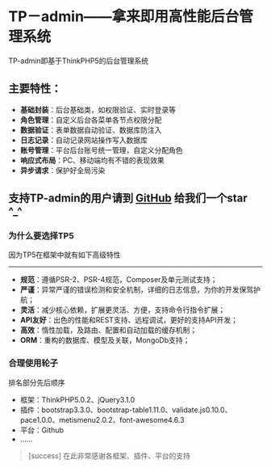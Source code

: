 # TP－admin——拿来即用高性能后台管理系统

TP-admin即基于ThinkPHP5的后台管理系统

## 主要特性：

- **基础封装**：后台基础类，如权限验证、实时登录等
- **角色管理**：自定义后台各菜单各节点权限分配
- **数据验证**：表单数据自动验证、数据库防注入
- **日志记录**：自动记录网站操作写入数据库
- **账号管理**：平台后台账号统一管理，自定义分配角色
- **响应式布局**：PC、移动端均有不错的表现效果
- **异步请求**：保护好全局污染


## 支持TP-admin的用户请到 [GitHub](https://github.com/Astonep/tp-admin) 给我们一个star ^_^


### 为什么要选择TP5
因为TP5在框架中就有如下高级特性
* * * * *

- **规范**：遵循PSR-2、PSR-4规范，Composer及单元测试支持；
- **严谨**：异常严谨的错误检测和安全机制，详细的日志信息，为你的开发保驾护航；
- **灵活**：减少核心依赖，扩展更灵活、方便，支持命令行指令扩展；
- **API友好**：出色的性能和REST支持、远程调试，更好的支持API开发；
- **高效**：惰性加载，及路由、配置和自动加载的缓存机制；
- **ORM**：重构的数据库、模型及关联，MongoDb支持；

### 合理使用轮子
排名部分先后顺序
- 框架：ThinkPHP5.0.2、jQuery3.1.0
- 插件：bootstrap3.3.0、bootstrap-table1.11.0、validate.js0.10.0、pace1.0.0、metismenu2.0.2、font-awesome4.6.3
- 平台：Github
- ……

>[success] 在此非常感谢各框架、插件、平台的支持



